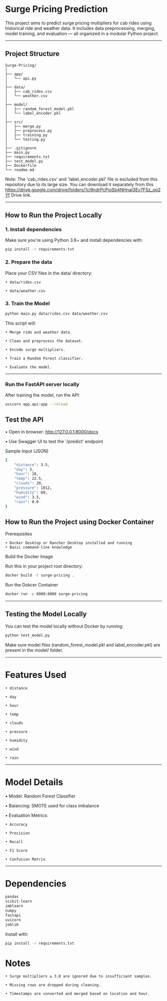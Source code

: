 # Surge Pricing Prediction

This project aims to predict surge pricing multipliers for cab rides using historical ride and weather data. It includes data preprocessing, merging, model training, and evaluation — all organized in a modular Python project.

---

## Project Structure

```plaintext
Surge-Pricing/
│
├── app/
│   └── api.py              
│
├── data/
│   ├── cab_rides.csv
│   └── weather.csv
│
├── model/
│   ├── random_forest_model.pkl
│   └── label_encoder.pkl
│
├── src/
│   ├── merge.py  
│   ├── preprocess.py  
│   ├── training.py  
│   └── testing.py  
│
├── .gitignore
├── main.py
├── requirements.txt
├── test_model.py
├── Dockerfile
└── readme.md
```
Note: The 'cab_rides.csv' and 'label_encoder.pkl' file is excluded from this repository due to its large size.
You can download it separately from this https://drive.google.com/drive/folders/1ci9ndrPcPioSb4NHnaI3Ey7FSz_oq2Yf Drive link.

---

##  How to Run the Project Locally

### 1.  Install dependencies

Make sure you're using Python 3.8+ and install dependencies with:

```bash
pip install -r requirements.txt
```

### 2.  Prepare the data
Place your CSV files in the data/ directory:

    • data/rides.csv

    • data/weather.csv


### 3. Train the Model

```bash
python main.py data/rides.csv data/weather.csv
```

This script will:

    • Merge ride and weather data.

    • Clean and preprocess the dataset.

    • Encode surge multipliers.

    • Train a Random Forest classifier.

    • Evaluate the model.

---

### Run the FastAPI server locally
After training the model, run the API:

```bash
uvicorn app.api:app --reload
```

## Test the API
• Open in browser: http://127.0.0.1:8000/docs

• Use Swagger UI to test the '/predict' endpoint

Sample Input (JSON)
```bash
{
    "distance": 3.5,
    "day": 5,
    "hour": 18,
    "temp": 22.5,
    "clouds": 20,
    "pressure": 1012,
    "humidity": 60,
    "wind": 3.5,
    "rain": 0.0
}
```

##  How to Run the Project using Docker Container

Prerequisites

    • Docker Desktop or Rancher Desktop installed and running
    • Basic command-line knowledge

Build the Docker Image

Run this in your project root directory:
```bash
docker build -t surge-pricing .
```
Run the Dokcer Container
```bash
docker run -p 8000:8000 surge-pricing
```

---

## Testing the Model Locally
You can test the model locally without Docker by running:

```bash
python test_model.py
```
Make sure model files (random_forest_model.pkl and label_encoder.pkl) are present in the model/ folder.

---


# Features Used
    • distance

    • day

    • hour

    • temp

    • clouds

    • pressure

    • humidity

    • wind

    • rain

---


# Model Details
 • Model: Random Forest Classifier

 • Balancing: SMOTE used for class imbalance

 • Evaluation Metrics:

    • Accuracy

    • Precision

    • Recall

    • F1 Score

    • Confusion Matrix

---


# Dependencies

```bash
pandas
scikit-learn
imblearn
numpy
fastapi
uvicorn
joblib
```

Install with:

```bash
pip install -r requirements.txt
```

# Notes
    • Surge multipliers ≥ 3.0 are ignored due to insufficient samples.

    • Missing rows are dropped during cleaning.

    • Timestamps are converted and merged based on location and hour.
